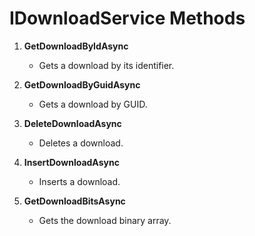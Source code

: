 # IDownloadService Methods

1. **GetDownloadByIdAsync**
   - Gets a download by its identifier.

2. **GetDownloadByGuidAsync**
   - Gets a download by GUID.

3. **DeleteDownloadAsync**
   - Deletes a download.

4. **InsertDownloadAsync**
   - Inserts a download.

5. **GetDownloadBitsAsync**
   - Gets the download binary array.